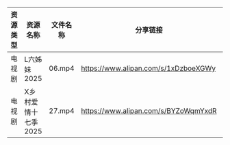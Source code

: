 | 资源类型 | 资源名称         | 文件名称   | 分享链接                                 | 更新时间                |
| ---- | ------------ | ------ | ------------------------------------ | ------------------- |
| 电视剧  | L六姊妹2025     | 06.mp4 | https://www.alipan.com/s/1xDzboeXGWy | 2025-02-05 08:05:56 |
| 电视剧  | X乡村爱情十七季2025 | 27.mp4 | https://www.alipan.com/s/BYZoWqmYxdR | 2025-02-05 13:06:38 |
